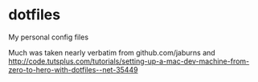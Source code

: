 dotfiles
========

My personal config files

Much was taken nearly verbatim from github.com/jaburns and http://code.tutsplus.com/tutorials/setting-up-a-mac-dev-machine-from-zero-to-hero-with-dotfiles--net-35449

